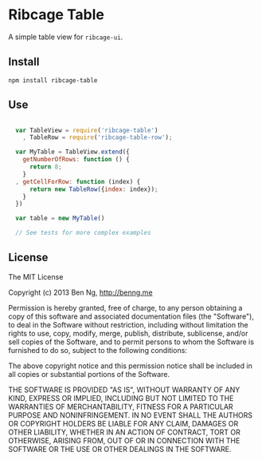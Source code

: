 Ribcage Table
=============

A simple table view for `ribcage-ui`.

## Install

```
npm install ribcage-table
```

## Use

```javascript

  var TableView = require('ribcage-table')
    , TableRow = require('ribcage-table-row');

  var MyTable = TableView.extend({
    getNumberOfRows: function () {
      return 8;
    }
  , getCellForRow: function (index) {
      return new TableRow({index: index});
    }
  })

  var table = new MyTable()

  // See tests for more complex examples

```

## License

The MIT License

Copyright (c) 2013 Ben Ng, http://benng.me

Permission is hereby granted, free of charge, to any person
obtaining a copy of this software and associated documentation
files (the "Software"), to deal in the Software without
restriction, including without limitation the rights to use,
copy, modify, merge, publish, distribute, sublicense, and/or sell
copies of the Software, and to permit persons to whom the
Software is furnished to do so, subject to the following
conditions:

The above copyright notice and this permission notice shall be
included in all copies or substantial portions of the Software.

THE SOFTWARE IS PROVIDED "AS IS", WITHOUT WARRANTY OF ANY KIND,
EXPRESS OR IMPLIED, INCLUDING BUT NOT LIMITED TO THE WARRANTIES
OF MERCHANTABILITY, FITNESS FOR A PARTICULAR PURPOSE AND
NONINFRINGEMENT. IN NO EVENT SHALL THE AUTHORS OR COPYRIGHT
HOLDERS BE LIABLE FOR ANY CLAIM, DAMAGES OR OTHER LIABILITY,
WHETHER IN AN ACTION OF CONTRACT, TORT OR OTHERWISE, ARISING
FROM, OUT OF OR IN CONNECTION WITH THE SOFTWARE OR THE USE OR
OTHER DEALINGS IN THE SOFTWARE.
